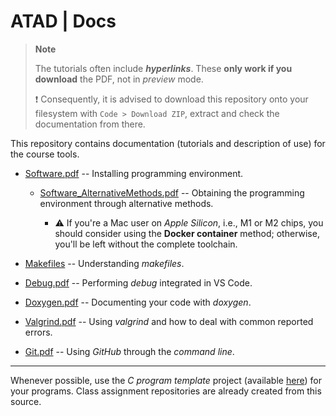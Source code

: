 # ATAD | Docs

> **Note**
>
> The tutorials often include ***hyperlinks***. These **only work if you download** the PDF, not in *preview* mode.
>
> :exclamation: Consequently, it is advised to download this repository onto your filesystem with `Code > Download ZIP`, extract and check the documentation from there.
>

This repository contains documentation (tutorials and description of use) for the course tools.

- [Software.pdf](Software.pdf) -- Installing programming environment.

  - [Software_AlternativeMethods.pdf](Software_AlternativeMethods.pdf) -- Obtaining the programming environment through alternative methods.

    - :warning: If you're a Mac user on *Apple Silicon*, i.e., M1 or M2 chips, you should consider using the **Docker container** method; otherwise, you'll be left without the complete toolchain.

- [Makefiles](Makefiles.pdf) -- Understanding *makefiles*.

- [Debug.pdf](Debug.pdf) -- Performing *debug* integrated in VS Code.

- [Doxygen.pdf](Doxygen.pdf) -- Documenting your code with *doxygen*.

- [Valgrind.pdf](Valgrind.pdf) -- Using *valgrind* and how to deal with common reported errors.

- [Git.pdf](Git.pdf) -- Using *GitHub* through the *command line*.

---

Whenever possible, use the *C program template* project (available [here](https://github.com/estsetubal-atad/CProgram_Template)) for your programs. Class assignment repositories are already created from this source.

